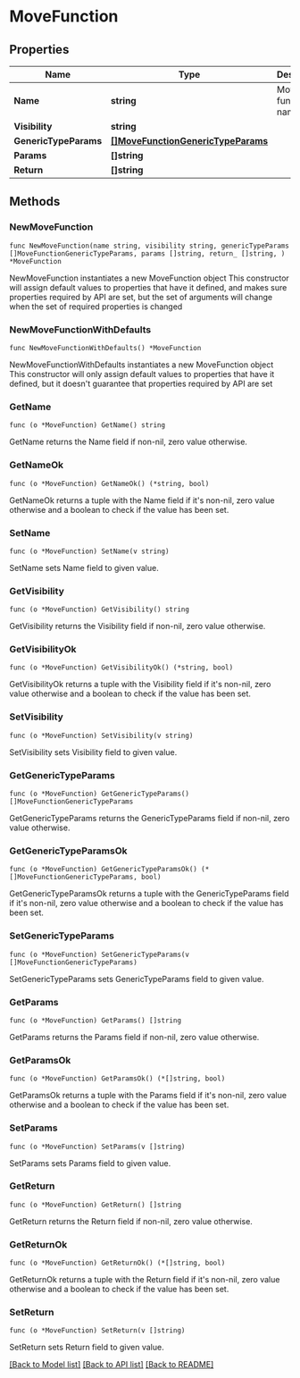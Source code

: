 # MoveFunction

## Properties

Name | Type | Description | Notes
------------ | ------------- | ------------- | -------------
**Name** | **string** | Move function name | 
**Visibility** | **string** |  | 
**GenericTypeParams** | [**[]MoveFunctionGenericTypeParams**](MoveFunctionGenericTypeParams.md) |  | 
**Params** | **[]string** |  | 
**Return** | **[]string** |  | 

## Methods

### NewMoveFunction

`func NewMoveFunction(name string, visibility string, genericTypeParams []MoveFunctionGenericTypeParams, params []string, return_ []string, ) *MoveFunction`

NewMoveFunction instantiates a new MoveFunction object
This constructor will assign default values to properties that have it defined,
and makes sure properties required by API are set, but the set of arguments
will change when the set of required properties is changed

### NewMoveFunctionWithDefaults

`func NewMoveFunctionWithDefaults() *MoveFunction`

NewMoveFunctionWithDefaults instantiates a new MoveFunction object
This constructor will only assign default values to properties that have it defined,
but it doesn't guarantee that properties required by API are set

### GetName

`func (o *MoveFunction) GetName() string`

GetName returns the Name field if non-nil, zero value otherwise.

### GetNameOk

`func (o *MoveFunction) GetNameOk() (*string, bool)`

GetNameOk returns a tuple with the Name field if it's non-nil, zero value otherwise
and a boolean to check if the value has been set.

### SetName

`func (o *MoveFunction) SetName(v string)`

SetName sets Name field to given value.


### GetVisibility

`func (o *MoveFunction) GetVisibility() string`

GetVisibility returns the Visibility field if non-nil, zero value otherwise.

### GetVisibilityOk

`func (o *MoveFunction) GetVisibilityOk() (*string, bool)`

GetVisibilityOk returns a tuple with the Visibility field if it's non-nil, zero value otherwise
and a boolean to check if the value has been set.

### SetVisibility

`func (o *MoveFunction) SetVisibility(v string)`

SetVisibility sets Visibility field to given value.


### GetGenericTypeParams

`func (o *MoveFunction) GetGenericTypeParams() []MoveFunctionGenericTypeParams`

GetGenericTypeParams returns the GenericTypeParams field if non-nil, zero value otherwise.

### GetGenericTypeParamsOk

`func (o *MoveFunction) GetGenericTypeParamsOk() (*[]MoveFunctionGenericTypeParams, bool)`

GetGenericTypeParamsOk returns a tuple with the GenericTypeParams field if it's non-nil, zero value otherwise
and a boolean to check if the value has been set.

### SetGenericTypeParams

`func (o *MoveFunction) SetGenericTypeParams(v []MoveFunctionGenericTypeParams)`

SetGenericTypeParams sets GenericTypeParams field to given value.


### GetParams

`func (o *MoveFunction) GetParams() []string`

GetParams returns the Params field if non-nil, zero value otherwise.

### GetParamsOk

`func (o *MoveFunction) GetParamsOk() (*[]string, bool)`

GetParamsOk returns a tuple with the Params field if it's non-nil, zero value otherwise
and a boolean to check if the value has been set.

### SetParams

`func (o *MoveFunction) SetParams(v []string)`

SetParams sets Params field to given value.


### GetReturn

`func (o *MoveFunction) GetReturn() []string`

GetReturn returns the Return field if non-nil, zero value otherwise.

### GetReturnOk

`func (o *MoveFunction) GetReturnOk() (*[]string, bool)`

GetReturnOk returns a tuple with the Return field if it's non-nil, zero value otherwise
and a boolean to check if the value has been set.

### SetReturn

`func (o *MoveFunction) SetReturn(v []string)`

SetReturn sets Return field to given value.



[[Back to Model list]](../README.md#documentation-for-models) [[Back to API list]](../README.md#documentation-for-api-endpoints) [[Back to README]](../README.md)


